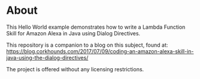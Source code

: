 # About

This Hello World example demonstrates how to write a Lambda Function Skill for Amazon Alexa in Java using Dialog Directives.

This repository is a companion to a blog on this subject, found at:
https://blog.corkhounds.com/2017/07/09/coding-an-amazon-alexa-skill-in-java-using-the-dialog-directives/

The project is offered without any licensing restrictions.

